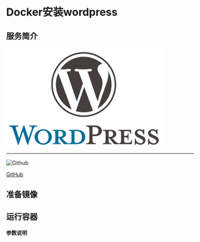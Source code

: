 # **Docker安装wordpress** #
## 服务简介 ##

<img src="./../images/wordpress.png" width = "420" alt="Github" align=center />

* * *


 <img src="https://github.com/favicon.ico" width = "20" alt="Github" align=center />
 
[ GitHub ](https://github.com/WordPress/WordPress)
## 准备镜像 ##
## 运行容器 ##
#### 参数说明 ####